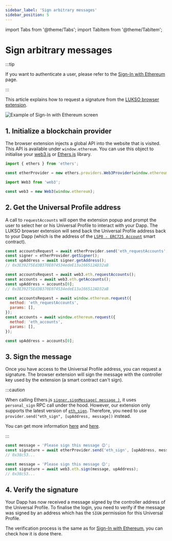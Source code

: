 ```yaml
---
sidebar_label: 'Sign arbitrary messages'
sidebar_position: 5
---
```


import Tabs from '@theme/Tabs';
import TabItem from '@theme/TabItem';

# Sign arbitrary messages

:::tip

If you want to authenticate a user, please refer to the [Sign-In with Ethereum](./sign-in-with-ethereum.md) page.

:::

This article explains how to request a signature from the [LUKSO browser extension](../browser-extension/install-browser-extension.md).

<div style={{textAlign: 'center'}}>
<img
    src="/img/extension/lukso-extension-sign.webp"
    alt="Example of Sign-In with Ethereum screen"
/>
</div>

## 1. Initialize a blockchain provider

The browser extension injects a global API into the website that is visited. This API is available under `window.ethereum`. You can use this object to initialise your [web3.js](https://web3js.readthedocs.io/en/v1.8.0/) or [Ethers.js](https://docs.ethers.io/v5/) library.

<Tabs groupId="provider">
  <TabItem value="ethers" label="Ethers.js">

```js
import { ethers } from 'ethers';

const etherProvider = new ethers.providers.Web3Provider(window.ethereum);
```

  </TabItem>
  <TabItem value="web3" label="web3.js">

```js
import Web3 from 'web3';

const web3 = new Web3(window.ethereum);
```

  </TabItem>
</Tabs>

## 2. Get the Universal Profile address

A call to `requestAccounts` will open the extension popup and prompt the user to select her or his Universal Profile to interact with your Dapp. The LUKSO browser extension will send back the Universal Profile address back to your Dapp (which is the address of the [`LSP0 - ERC725 Account`](../../standards/universal-profile/lsp0-erc725account.md) smart contract).

<Tabs groupId="provider">
  <TabItem value="ethers" label="Ethers.js">

```js
const accountsRequest = await etherProvider.send('eth_requestAccounts', []);
const signer = etherProvider.getSigner();
const upAddress = await signer.getAddress();
// 0x3E39275Ed3B370E074534edeE13a166512AD32aB
```

  </TabItem>
  <TabItem value="web3" label="web3.js">

```js
const accountsRequest = await web3.eth.requestAccounts();
const accounts = await web3.eth.getAccounts();
const upAddress = accounts[0];
// 0x3E39275Ed3B370E074534edeE13a166512AD32aB
```

  </TabItem>
  <TabItem value="raw" label="raw">

```js
const accountsRequest = await window.ethereum.request({
  method: 'eth_requestAccounts',
  params: [],
});
const accounts = await window.ethereum.request({
  method: 'eth_accounts',
  params: [],
});

const upAddress = accounts[0];
```

  </TabItem>
</Tabs>

## 3. Sign the message

Once you have access to the Universal Profile address, you can request a signature. The browser extension will sign the message with the controller key used by the extension (a smart contract can't sign).

<Tabs groupId="provider">
  <TabItem value="ethers" label="Ethers.js">

:::caution

When calling Ethers.js [`signer.signMessage( message )`](https://docs.ethers.io/v5/api/signer/#Signer-signMessage), it uses `personal_sign` RPC call under the hood. However, our extension only supports the latest version of [`eth_sign`](https://ethereum.org/en/developers/docs/apis/json-rpc/#eth_sign). Therefore, you need to use `provider.send("eth_sign", [upAddress, message])` instead.

You can get more information [here](https://github.com/MetaMask/metamask-extension/issues/15857) and [here](https://github.com/ethers-io/ethers.js/issues/1544).

:::

<!-- prettier-ignore-start -->

```js
const message = 'Please sign this message 😊';
const signature = await etherProvider.send('eth_sign', [upAddress, message]);
// 0x38c53...
```

<!-- prettier-ignore-end -->

  </TabItem>
  <TabItem value="web3" label="web3.js">

```js
const message = 'Please sign this message 😊';
const signature = await web3.eth.sign(message, upAddress);
// 0x38c53...
```

  </TabItem>
</Tabs>

## 4. Verify the signature

Your Dapp has now received a message signed by the controller address of the Universal Profile. To finalise the login, you need to verify if the message was signed by an address which has the `SIGN` permission for this Universal Profile.

The verification process is the same as for [Sign-In with Ethereum](./sign-in-with-ethereum.md#4-verify-the-signature), you can check how it is done there.
